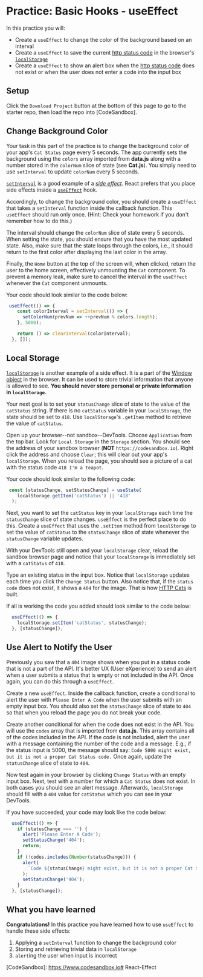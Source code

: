 # Practice: Basic Hooks - useEffect

In this practice you will:

- Create a `useEffect` to change the color of the background based on an
  interval
- Create a `useEffect` to save the current [http status code][status-codes] in
  the browser's [`localStorage`][local-storage]
- Create a `useEffect` to show an alert box when the [http status
  code][status-codes] does not exist or when the user does not enter a code into
  the input box

## Setup

Click the `Download Project` button at the bottom of this page to go to the
starter repo, then load the repo into [CodeSandbox].

## Change Background Color

Your task in this part of the practice is to change the background color of your
app's `Cat Status` page every 5 seconds. The app currently sets the background
using the `colors` array imported from __data.js__ along with a number stored in
the `colorNum` slice of state (see __Cat.js__). You simply need to use
`setInterval` to update `colorNum` every 5 seconds.

[`setInterval`][set-interval] is a good example of a [_side
effect_][side-effects]. React prefers that you place side effects inside a
[`useEffect`][use-effect] hook.

Accordingly, to change the background color, you should create a `useEffect`
that takes a `setInterval` function inside the callback function. This
`useEffect` should run only once. (Hint: Check your homework if you don't
remember how to do this.)

The interval should change the `colorNum` slice of state every 5 seconds. When
setting the state, you should ensure that you have the most updated state. Also,
make sure that the state loops through the colors, i.e., it should return to the
first color after displaying the last color in the array.

Finally, the `Home` button at the top of the screen will, when clicked, return
the user to the home screen, effectively unmounting the `Cat` component. To
prevent a memory leak, make sure to cancel the interval in the `useEffect`
whenever the `Cat` component unmounts.

Your code should look similar to the code below:

```js
 useEffect(() => {
    const colorInterval = setInterval(() => {
      setColorNum(prevNum => ++prevNum % colors.length);
    }, 5000);

    return () => clearInterval(colorInterval);
  }, []);
```

## Local Storage

[`localStorage`][local-storage] is another example of a side effect. It is a
part of the [Window object][window-object] in the browser. It can be used to
store trivial information that anyone is allowed to see. **You should never
store personal or private information in `localStorage`.**

Your next goal is to set your `statusChange` slice of state to the value of the
`catStatus` string. If there is no `catStatus` variable in your `localStorage`,
the state should be set to `418`. Use `localStorage`'s `.getItem` method to
retrieve the value of `catStatus`.

Open up your browser--not sandbox--DevTools. Choose `Application` from the top
bar. Look for `Local Storage` in the `Storage` section. You should see the
address of your sandbox browser (**NOT** `https://codesandbox.io`). Right click
the address and choose `Clear`; this will clear out your app's `localStorage`.
When you reload the page, you should see a picture of a cat with the status code
`418 I'm a teapot`.

Your code should look similar to the following code:

```js
 const [statusChange, setStatusChange] = useState(
    localStorage.getItem('catStatus') || '418'
  );
```

Next, you want to set the `catStatus` key in your `localStorage` each time the
`statusChange` slice of state changes. `useEffect` is the perfect place to do
this. Create a `useEffect` that uses the `.setItem` method from `localStorage`
to set the value of `catStatus` to the `statusChange` slice of state whenever
the `statusChange` variable updates.

With your DevTools still open and your `localStorage` clear, reload the sandbox
browser page and notice that your `localStorage` is immediately set with a
`catStatus` of `418`.

Type an existing status in the input box. Notice that `localStorage` updates
each time you click the `Change Status` button. Also notice that, if the `status
code` does not exist, it shows a `404` for the image. That is how [HTTP
Cats][http-cats] is built.

If all is working the code you added should look similar to the code below:

```js
  useEffect(() => {
    localStorage.setItem('catStatus', statusChange);
  }, [statusChange]);
```

## Use Alert to Notify the User

Previously you saw that a `404` image shows when you put in a status code that
is not a part of the API. It's better UX (User eXperience) to send an alert when
a user submits a status that is empty or not included in the API. Once again,
you can do this through a `useEffect`.

Create a new `useEffect`. Inside the callback function, create a conditional to
alert the user with `Please Enter A Code` when the user submits with an empty
input box. You should also set the `statusChange` slice of state to `404` so
that when you reload the page you do not break your code.

Create another conditional for when the code does not exist in the API. You will
use the `codes` array that is imported from __data.js__. This array contains all
of the codes included in the API. If the code is not included, alert the user
with a message containing the number of the code and a message. E.g., if the
status input is 5000, the message should say: `Code 5000 might exist, but it is
not a proper Cat Status code.` Once again, update the `statusChange` slice of
state to `404`.

Now test again in your browser by clicking `Change Status` with an empty input
box. Next, test with a number for which a `Cat Status` does not exist. In both
cases you should see an alert message. Afterwards, `localStorage` should fill
with a `404` value for `catStatus` which you can see in your DevTools.

If you have succeeded, your code may look like the code below:

```js
  useEffect(() => {
    if (statusChange === '') {
      alert('Please Enter A Code');
      setStatusChange('404');
      return;
    }
    if (!codes.includes(Number(statusChange))) {
      alert(
        `Code ${statusChange} might exist, but it is not a proper Cat Status code.`
      );
      setStatusChange('404');
    }
  }, [statusChange]);
```

## What you have learned

**Congratulations!** In this practice you have learned how to use `useEffect` to
handle these side effects:

1. Applying a `setInterval` function to change the background color
2. Storing and retrieving trivial data in `localStorage`
3. `alert`ing the user when input is incorrect

[http-cats]: https://http.cat/
[status-codes]: https://developer.mozilla.org/en-US/docs/Web/HTTP/Status
[set-interval]: https://developer.mozilla.org/en-US/docs/Web/API/setInterval
[use-effect]: https://reactjs.org/docs/hooks-effect.html
[local-storage]: https://developer.mozilla.org/en-US/docs/Web/API/Window/localStorage
[side-effects]: https://beta.reactjs.org/learn/keeping-components-pure#side-effects-unintended-consequences
[window-object]: https://developer.mozilla.org/en-US/docs/Web/API/Window
[CodeSandbox]: https://www.codesandbox.io# React-Effect
